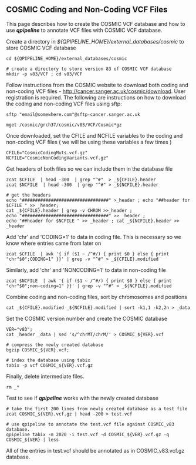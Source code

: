 
## COSMIC Coding and Non-Coding VCF Files 

This page describes how to create the COSMIC VCF database and how to use **_qpipeline_** to annotate VCF files with COSMIC VCF database.


Create a directory in *${QPIPELINE_HOME}/external_databases/cosmic* to store COSMIC VCF database
```
cd ${QPIPELINE_HOME}/external_databases/cosmic

# create a directory to store version 83 of COSMIC VCF database 
mkdir -p v83/VCF ; cd v83/VCF
```

Follow instructions from the COSMIC website to download both coding and non-coding VCF files - http://cancer.sanger.ac.uk/cosmic/download.  User registration is required. The following are instructions on how to download the coding and non-coding VCF files using sftp:
```
sftp "email@somewhere.com"@sftp-cancer.sanger.ac.uk

mget /cosmic/grch37/cosmic/v83/VCF/Cosmic*gz
```
Once downloaded, set the CFILE and NCFILE variables to the coding and non-coding VCF files ( we will be using these variables a few times )
```
CFILE="CosmicCodingMuts.vcf.gz"
NCFILE="CosmicNonCodingVariants.vcf.gz"
```
Get headers of both files so we can include them in the database file
```
zcat $CFILE  | head -300  | grep "^#"  > _${CFILE}.header
zcat $NCFILE  | head -300  | grep "^#" > _${NCFILE}.header

# get the headers
echo "#################################" >_header ; echo "##header for $CFILE " >> _header; 
cat _${CFILE}.header | grep -v CHROM >>_header ; 
echo "#################################" >> _header ; 
echo "##header for $NCFILE " >> _header ; cat _${NCFILE}.header >> _header
```


Add 'chr' and 'CODING=1' to data in coding file.  This is necessary so we know where entries came from later on
```
zcat $CFILE  | awk '{ if ($1 ~ /^#/) { print $0 } else { print "chr"$0";CODING=1" }}' | grep -v "^#" > _${CFILE}.modified
```

Similarly, add 'chr' and 'NONCODING=1' to data in non-coding file
```
zcat $NCFILE  | awk '{ if ($1 ~ /^#/) { print $0 } else { print "chr"$0";non-coding=1" }}' | grep -v "^#" > _${NCFILE}.modified
```
Combine coding and non-coding files, sort by chromosomes and positions 
```
cat _${CFILE}.modified _${NCFILE}.modified | sort -k1,1 -k2,2n > _data
```
Set the COSMIC version number and create the COSMIC database
```
VER="v83"; 
cat _header _data | sed 's/^chrMT/chrM/' > COSMIC_${VER}.vcf

# compress the newly created database
bgzip COSMIC_${VER}.vcf; 

# index the database using tabix 
tabix -p vcf COSMIC_${VER}.vcf.gz
```
Finally, delete intermediate files.
```
rm _*
```
Test to see if **_qpipeline_** works with the newly created database
```
# take the first 200 lines from newly created database as a test file
zcat COSMIC_${VER}.vcf.gz | head -200 > test.vcf 

# use qpipeline to annotate the test.vcf file against COSMIC_v83 database.  
qpipeline tabix -m 2020 -i test.vcf -d COSMIC_${VER}.vcf.gz -q COSMIC_${VER} | less 
```
All of the entries in test.vcf should be annotated as in COSMIC_v83.vcf.gz database.
